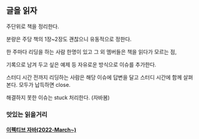 ## 글을 읽자
주단위로 책을 정리한다.

분량은 주당 책의 1장~2장도 괜찮으니 유동적으로 정한다.  

한 주마다 리딩을 하는 사람 한명이 있고 그 외 멤버들은 책을 읽다가 모르는 점,  

기록으로 남겨 두고 싶은 예제 등 자유로운 방식으로 이슈를 추가한다. 

스터디 시간 전까지 리딩하는 사람은 해당 이슈에 답변을 달고 스터디 시간에 함께 살펴본다. 모두가 납득하면 close.  

해결하지 못한 이슈는 stuck 처리한다. (자바봄) 

### 맛있는 읽을거리
#### [이펙티브 자바(2022-March~)](https://github.com/JayFreemandev/ReadingRecord/tree/master/%EC%9D%B4%ED%8E%99%ED%8B%B0%EB%B8%8C%EC%9E%90%EB%B0%94)
